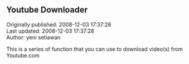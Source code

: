 ## Youtube Downloader  
Originally published: 2008-12-03 17:37:28  
Last updated: 2008-12-03 17:37:28  
Author: yeni setiawan  
  
This is a series of function that you can use to download video(s) from Youtube.com